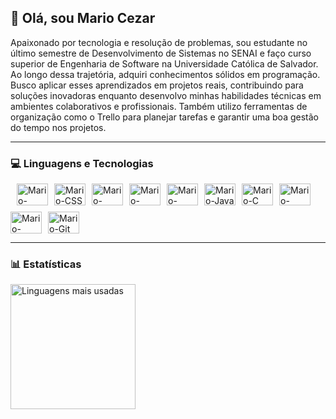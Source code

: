 ## 👋 Olá, sou Mario Cezar

Apaixonado por tecnologia e resolução de problemas, sou estudante no último semestre de Desenvolvimento de Sistemas no SENAI e faço curso superior de Engenharia de Software na Universidade Católica de Salvador. Ao longo dessa trajetória, adquiri conhecimentos sólidos em programação. Busco aplicar esses aprendizados em projetos reais, contribuindo para soluções inovadoras enquanto desenvolvo minhas habilidades técnicas em ambientes colaborativos e profissionais. Também utilizo ferramentas de organização como o Trello para planejar tarefas e garantir uma boa gestão do tempo nos projetos.

---

### 💻 Linguagens e Tecnologias

<div style="display: flex; flex-wrap: wrap; gap: 10px; align-items: center;"><br>
  <!-- Front-end -->
  <img title="HTML5" alt="Mario-HTML" height="35" width="50" src="https://cdn.jsdelivr.net/gh/devicons/devicon/icons/html5/html5-original.svg" />
  <img title="CSS3" alt="Mario-CSS" height="35" width="50" src="https://cdn.jsdelivr.net/gh/devicons/devicon/icons/css3/css3-original.svg" />
  <img title="JavaScript" alt="Mario-JavaScript" height="35" width="50" src="https://cdn.jsdelivr.net/gh/devicons/devicon/icons/javascript/javascript-original.svg" />

  <!-- Back-end -->
  <img title="Node.js" alt="Mario-Node" height="35" width="50" src="https://cdn.jsdelivr.net/gh/devicons/devicon/icons/nodejs/nodejs-original.svg" />
  <img title="Prisma ORM" alt="Mario-Prisma" height="35" width="50" src="https://cdn.jsdelivr.net/gh/devicons/devicon/icons/prisma/prisma-original.svg" />
  <img title="Java" alt="Mario-Java" height="35" width="50" src="https://cdn.jsdelivr.net/gh/devicons/devicon/icons/java/java-original.svg" />
  <img title="Linguagem C" alt="Mario-C" height="35" width="50" src="https://cdn.jsdelivr.net/gh/devicons/devicon/icons/c/c-original.svg" />

  <!-- Banco de Dados -->
  <img title="MySQL" alt="Mario-MySQL" height="35" width="50" src="https://cdn.jsdelivr.net/gh/devicons/devicon/icons/mysql/mysql-original.svg" />
  <img title="PostgreSQL" alt="Mario-PostgreSQL" height="35" width="50" src="https://cdn.jsdelivr.net/gh/devicons/devicon/icons/postgresql/postgresql-original-wordmark.svg" />

  <!-- Ferramentas -->
  <img title="Git" alt="Mario-Git" height="35" width="50" src="https://cdn.jsdelivr.net/gh/devicons/devicon/icons/git/git-original.svg" />
</div>

---

### 📊 Estatísticas

<p>
  <img 
    align="left" 
    height="200" 
    src="https://github-readme-stats.vercel.app/api/top-langs/?username=Mario070&theme=tokyonight&layout=compact&custom_title=Tecnologias&langs_count=9" 
    alt="Linguagens mais usadas"
  />
</p>
